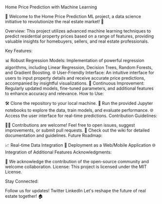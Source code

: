 Home Price Prediction with Machine Learning

🏡 Welcome to the Home Price Prediction ML project, a data science initiative to revolutionize the real estate market! 🚀

Overview:
This project utilizes advanced machine learning techniques to predict residential property prices based on a range of features, providing valuable insights for homebuyers, sellers, and real estate professionals.

Key Features:

📊 Robust Regression Models: Implementation of powerful regression algorithms, including Linear Regression, Decision Trees, Random Forests, and Gradient Boosting.
🌐 User-Friendly Interface: An intuitive interface for users to input property details and receive accurate price predictions, accompanied by insightful visualizations.
🔄 Continuous Improvement: Regularly updated models, fine-tuned parameters, and additional features to enhance accuracy and relevance.
How to Use:

🛠 Clone the repository to your local machine.
🚀 Run the provided Jupyter notebooks to explore the data, train models, and evaluate performance.
🌐 Access the user interface for real-time predictions.
Contribution Guidelines:

👩‍💻 Contributions are welcome! Feel free to open issues, suggest improvements, or submit pull requests.
📖 Check out the wiki for detailed documentation and guidelines.
Future Roadmap:

📈 Real-time Data Integration
📱 Deployment as a Web/Mobile Application
🌐 Integration of Additional Features
Acknowledgments:

🙏 We acknowledge the contribution of the open-source community and welcome collaboration.
License:
This project is licensed under the MIT License.

Stay Connected:

Follow us for updates!
Twitter
LinkedIn
Let's reshape the future of real estate together! 🏠

